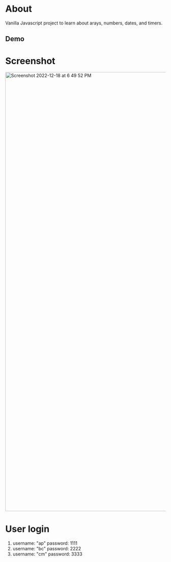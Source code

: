 # About
Vanilla Javascript project to learn about arays, numbers, dates, and timers.
## Demo
# Screenshot
<img width="1380" alt="Screenshot 2022-12-18 at 6 49 52 PM" src="https://user-images.githubusercontent.com/100975883/210159484-ba19b05d-5e83-43ce-83a4-dce0100a2153.png">

# User login
1. username: "ap"
  password: 1111
2. username: "bc"
  password: 2222
3. username: "cm"
  password: 3333
  

